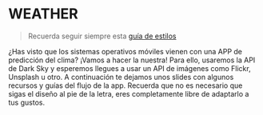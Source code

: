 # WEATHER

> Recuerda seguir siempre esta [guía de estilos](https://github.com/Laboratoria/js-style-guide/)

¿Has visto que los sistemas operativos móviles vienen con una APP de predicción del clima? ¡Vamos a hacer la nuestra! Para ello, usaremos la API de Dark Sky y esperemos llegues a usar un API de imágenes como Flickr, Unsplash u otro. A continuación te dejamos unos slides con algunos recursos y guías del flujo de la app. Recuerda que no es necesario que sigas el diseño al pie de la letra, eres completamente libre de adaptarlo a tus gustos.

